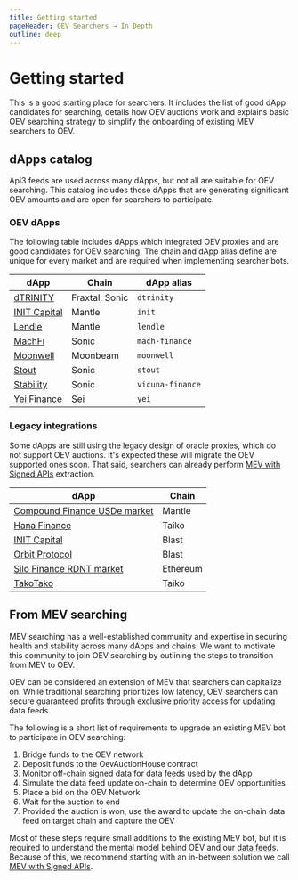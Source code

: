 ```yaml
---
title: Getting started
pageHeader: OEV Searchers → In Depth
outline: deep
---
```


<PageHeader/>

# Getting started

This is a good starting place for searchers. It includes the list of good dApp candidates for searching, details how OEV auctions
work and explains basic OEV searching strategy to simplify the onboarding of
existing MEV searchers to OEV.

## dApps catalog

Api3 feeds are used across many dApps, but not all are suitable for OEV searching. This catalog includes those dApps that are generating significant OEV amounts and are open for searchers to participate.

### OEV dApps

<!-- NOTE: Make sure these are sorted alphabetically; title matches information in @api3/contracts; homepage points to the dApp market (can differ from dApp landing page) -->

The following table includes dApps which integrated OEV proxies and are good candidates for OEV searching. The chain and dApp alias define are unique for every market and are required when implementing searcher bots.

| dApp                                                 | Chain          | dApp alias       |
| ---------------------------------------------------- | -------------- | ---------------- |
| [dTRINITY](https://dtrinity.org/)                    | Fraxtal, Sonic | `dtrinity`       |
| [INIT Capital](https://app.init.capital/?chain=5000) | Mantle         | `init`           |
| [Lendle](https://lendle.xyz/)                        | Mantle         | `lendle`         |
| [MachFi](https://www.machfi.xyz/)                    | Sonic          | `mach-finance`   |
| [Moonwell](https://moonwell.fi/)                     | Moonbeam       | `moonwell`       |
| [Stout](https://stout.fi/)                           | Sonic          | `stout`          |
| [Stability](https://stability.market/)               | Sonic          | `vicuna-finance` |
| [Yei Finance](https://www.yei.finance/)              | Sei            | `yei`            |

### Legacy integrations

Some dApps are still using the legacy design of oracle proxies, which do not support OEV auctions. It's expected these will migrate the OEV supported ones soon. That said, searchers can already
perform [MEV with Signed APIs](/oev-searchers/in-depth/mev-with-signed-apis)
extraction.

<!-- NOTE: Make sure these are sorted alphabetically; title matches information in @api3/contracts; homepage points to the dApp market (can differ from dApp landing page) -->

| dApp                                                                                                | Chain    |
| --------------------------------------------------------------------------------------------------- | -------- |
| [Compound Finance USDe market](https://app.compound.finance/markets/usde-mantle)                    | Mantle   |
| [Hana Finance](https://www.hana.finance/)                                                           | Taiko    |
| [INIT Capital](https://app.init.capital/?chain=81457)                                               | Blast    |
| [Orbit Protocol](https://orbitlending.io/)                                                          | Blast    |
| [Silo Finance RDNT market](https://v1.silo.finance/silo/0x19d3F8D09773065867e9fD11716229e73481c55A) | Ethereum |
| [TakoTako](https://www.takotako.xyz/)                                                               | Taiko    |

## From MEV searching

MEV searching has a well-established community and expertise in securing health
and stability across many dApps and chains. We want to motivate this community
to join OEV searching by outlining the steps to transition from MEV to OEV.

OEV can be considered an extension of MEV that searchers can capitalize on. While traditional searching prioritizes low latency, OEV searchers can secure guaranteed profits through exclusive priority access for updating data feeds.

The following is a short list of requirements to upgrade an existing MEV
bot to participate in OEV searching:

1. Bridge funds to the OEV network
2. Deposit funds to the OevAuctionHouse contract
3. Monitor off-chain signed data for data feeds used by the dApp
4. Simulate the data feed update on-chain to determine OEV opportunities
5. Place a bid on the OEV Network
6. Wait for the auction to end
7. Provided the auction is won, use the award to update the on-chain data feed on target chain and capture
   the OEV

Most of these steps require small additions to the existing MEV bot, but it is
required to understand the mental model behind OEV and our
[data feeds](/oev-searchers/in-depth/data-feeds/). Because of this, we recommend starting
with an in-between solution we call
[MEV with Signed APIs](/oev-searchers/in-depth/mev-with-signed-apis).
